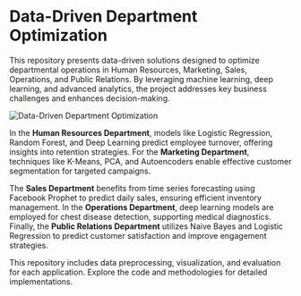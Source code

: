 # Data-Driven Department Optimization

This repository presents data-driven solutions designed to optimize departmental operations in Human Resources, Marketing, Sales, Operations, and Public Relations. By leveraging machine learning, deep learning, and advanced analytics, the project addresses key business challenges and enhances decision-making.

![Data-Driven Department Optimization](https://github.com/yildiramdsa/data_driven_department_optimization/blob/main/images/data_driven_department_optimization.png)

In the **Human Resources Department**, models like Logistic Regression, Random Forest, and Deep Learning predict employee turnover, offering insights into retention strategies. For the **Marketing Department**, techniques like K-Means, PCA, and Autoencoders enable effective customer segmentation for targeted campaigns.

The **Sales Department** benefits from time series forecasting using Facebook Prophet to predict daily sales, ensuring efficient inventory management. In the **Operations Department**, deep learning models are employed for chest disease detection, supporting medical diagnostics. Finally, the **Public Relations Department** utilizes Naive Bayes and Logistic Regression to predict customer satisfaction and improve engagement strategies.

This repository includes data preprocessing, visualization, and evaluation for each application. Explore the code and methodologies for detailed implementations.
